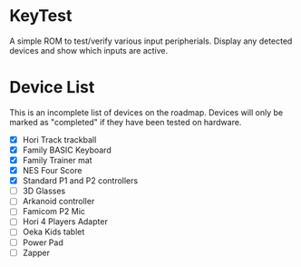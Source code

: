 # KeyTest

A simple ROM to test/verify various input peripherials.  Display any detected
devices and show which inputs are active.

# Device List

This is an incomplete list of devices on the roadmap.  Devices will only be marked as "completed" if they have been tested on hardware.

- [X] Hori Track trackball
- [x] Family BASIC Keyboard
- [x] Family Trainer mat
- [x] NES Four Score
- [x] Standard P1 and P2 controllers
- [ ] 3D Glasses
- [ ] Arkanoid controller
- [ ] Famicom P2 Mic
- [ ] Hori 4 Players Adapter
- [ ] Oeka Kids tablet
- [ ] Power Pad
- [ ] Zapper
